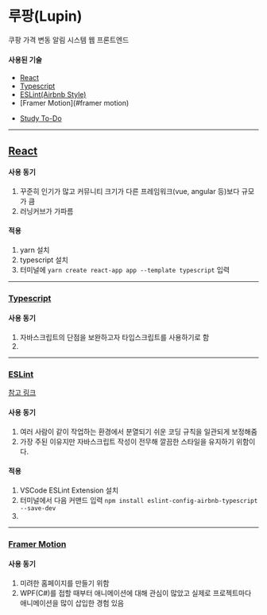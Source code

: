 # 루팡(Lupin)

쿠팡 가격 변동 알림 시스템 웹 프론트엔드



#### 사용된 기술

- [React](#react)
- [Typescript](#typescript)
- [ESLint(Airbnb Style)](#eslint)
- [Framer Motion](#framer motion)



* [Study To-Do](https://github.com/Code-Player/Lupin/blob/master/Study-To-Do.md)

-----

## [React](#사용된-기술)

#### 사용 동기

1. 꾸준히 인기가 많고 커뮤니티 크기가 다른 프레임워크(vue, angular 등)보다 규모가 큼
2. 러닝커브가 가파름



#### 적용

1. yarn 설치
2. typescript 설치
3. 터미널에 `yarn create react-app app --template typescript` 입력

-----

### [Typescript](#사용된-기술)

#### 사용 동기

1. 자바스크립트의 단점을 보완하고자 타입스크립트를 사용하기로 함
2. 

-----

### [ESLint](#사용된-기술)

[참고 링크](https://velog.io/@_jouz_ryul/ESLint-Prettier-Airbnb-Style-Guide로-설정하기)

#### 사용 동기

1. 여러 사람이 같이 작업하는 환경에서 분열되기 쉬운 코딩 규칙을 일관되게 보정해줌
2. 가장 주된 이유지만 자바스크립트 작성이 전무해 깔끔한 스타일을 유지하기 위함이다.



#### 적용

1. VSCode ESLint Extension 설치
2. 터미널에서 다음 커맨드 입력  `npm install eslint-config-airbnb-typescript --save-dev`
3. 

-----

### [Framer Motion](#사용된-기술)

#### 사용 동기

1. 미려한 홈페이지를 만들기 위함
2. WPF(C#)를 접할 때부터 애니메이션에 대해 관심이 많았고 실제로 프로젝트마다 애니메이션을 많이 삽입한 경험 있음

